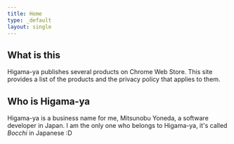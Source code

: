 ```yaml
---
title: Home
type: _default
layout: single
---
```


## What is this

Higama-ya publishes several products on Chrome Web Store.
This site provides a list of the products and the privacy policy that applies to them.

## Who is Higama-ya

Higama-ya is a business name for me, Mitsunobu Yoneda, a software developer in Japan.
I am the only one who belongs to Higama-ya, it's called _Bocchi_ in Japanese :D

